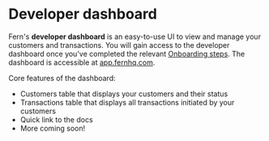# Developer dashboard

Fern's **developer dashboard** is an easy-to-use UI to view and manage your customers and transactions. You will gain access to the developer dashboard once you've completed the relevant [Onboarding steps](onboarding.md). The dashboard is accessible at [app.fernhq.com](https://app.fernhq.com).

Core features of the dashboard:

* Customers table that displays your customers and their status
* Transactions table that displays all transactions initiated by your customers
* Quick link to the docs
* More coming soon!
